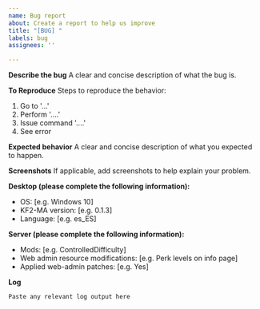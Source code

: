 ```yaml
---
name: Bug report
about: Create a report to help us improve
title: "[BUG] "
labels: bug
assignees: ''

---
```


**Describe the bug**
A clear and concise description of what the bug is.

**To Reproduce**
Steps to reproduce the behavior:
1. Go to '...'
2. Perform '....'
3. Issue command '....'
4. See error

**Expected behavior**
A clear and concise description of what you expected to happen.

**Screenshots**
If applicable, add screenshots to help explain your problem.

**Desktop (please complete the following information):**
 - OS: [e.g. Windows 10]
 - KF2-MA version: [e.g. 0.1.3]
 - Language: [e.g. es_ES]

**Server (please complete the following information):**
 - Mods: [e.g. ControlledDifficulty]
 - Web admin resource modifications: [e.g. Perk levels on info page]
 - Applied web-admin patches: [e.g. Yes]

**Log**
```
Paste any relevant log output here
```
